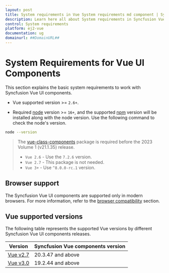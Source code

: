 ```yaml
---
layout: post
title: System requirements in Vue System requirements md component | Syncfusion
description: Learn here all about System requirements in Syncfusion Vue System requirements md component of Syncfusion Essential JS 2 and more.
control: System requirements 
platform: ej2-vue
documentation: ug
domainurl: ##DomainURL##
---
```


# System Requirements for Vue UI Components

This section explains the basic system requirements to work with Syncfusion Vue UI components.

* Vue supported version >= `2.6+`.

* Required [node](https://nodejs.org/en/) version >= `16+`, and the supported [npm](https://www.npmjs.com/) version will be installed along with the node version. Use the following command to check the node's version.

```bash
node --version
```

> The [vue-class-components](https://www.npmjs.com/package/vue-class-component) package is required before the 2023 Volume 1 (v21.1.35) release. 
>    * `Vue 2.6` - Use the `7.2.6` version.
>    * `Vue 2.7` - This package is not needed.
>    * `Vue 3+` - Use `^8.0.0-rc.1` version. 

## Browser support

The Syncfusion Vue UI components are supported only in modern browsers. For more information, refer to the [browser compatibility](./browser) section.

## Vue supported versions

The following table represents the supported Vue versions by different Syncfusion Vue UI components releases.

| Version | Syncfusion Vue components version |
| ------------- | ------------- |
|[Vue v2.7](https://blog.vuejs.org/posts/vue-2-7-naruto) | 20.3.47 and above |
|[Vue v3.0](https://blog.vuejs.org/posts/vue-3-as-the-new-default) | 19.2.44 and above |